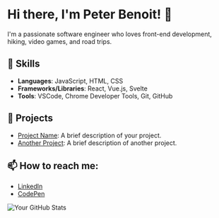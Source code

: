 # Hi there, I'm Peter Benoit! 👋

I'm a passionate software engineer who loves front-end development, hiking, video games, and road trips.

## 🌟 Skills
- **Languages**: JavaScript, HTML, CSS
- **Frameworks/Libraries**: React, Vue.js, Svelte
- **Tools**: VSCode, Chrome Developer Tools, Git, GitHub

## 🚀 Projects
- [Project Name](https://github.com/your-username/project-name): A brief description of your project.
- [Another Project](https://github.com/your-username/another-project): A brief description of another project.

## 📫 How to reach me:
- [LinkedIn](https://www.linkedin.com/in/your-profile)
- [CodePen](https://codepen.io/your-username)

![Your GitHub Stats](https://github-readme-stats.vercel.app/api?username=your-username&show_icons=true)
